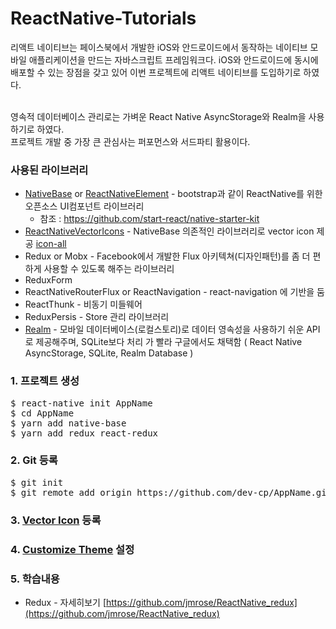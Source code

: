 # ReactNative-Tutorials


리액트 네이티브는 페이스북에서 개발한 iOS와 안드로이드에서 동작하는 네이티브 모바일 애플리케이션을 만드는 
자바스크립트 프레임워크다. iOS와 안드로이드에 동시에 배포할 수 있는 장점을 갖고 있어 이번 프로젝트에 
리액트 네이티브를 도입하기로 하였다.

<br>영속적 데이터베이스 관리로는 가벼운 React Native AsyncStorage와 Realm을 사용하기로 하였다.
<br>프로젝트 개발 중 가장 큰 관심사는 퍼포먼스와 서드파티 활용이다.


### 사용된 라이브러리
+ [NativeBase](https://nativebase.io/) or [ReactNativeElement](https://github.com/react-native-training/react-native-elements) - bootstrap과 같이 ReactNative를 위한 오픈소스 UI컴포넌트 라이브러리
   - 참조 : https://github.com/start-react/native-starter-kit
+ [ReactNativeVectorIcons](https://github.com/oblador/react-native-vector-icons) - NativeBase 의존적인 라이브러리로 vector icon 제공 [icon-all](https://oblador.github.io/react-native-vector-icons/)
+ Redux or Mobx - Facebook에서 개발한 Flux 아키텍쳐(디자인패턴)를 좀 더 편하게 사용할 수 있도록 해주는 라이브러리
+ ReduxForm
+ ReactNativeRouterFlux or ReactNavigation - react-navigation 에 기반을 둠
+ ReactThunk - 비동기 미들웨어
+ ReduxPersis - Store 관리 라이브러리
+ [Realm](https://realm.io/kr/docs/) - 모바일 데이터베이스(로컬스토리)로 데이터 영속성을 사용하기 쉬운 API로 제공해주며, SQLite보다 처리
가 빨라 구글에서도 채택함 ( React Native AsyncStorage, SQLite, Realm Database )


### 1. 프로젝트 생성
<pre>
$ react-native init AppName
$ cd AppName
$ yarn add native-base
$ yarn add redux react-redux
</pre>



### 2. Git 등록
<pre>
$ git init
$ git remote add origin https://github.com/dev-cp/AppName.git
</pre>



### 3. [Vector Icon](https://github.com/oblador/react-native-vector-icons) 등록
### 4. [Customize Theme](https://docs.nativebase.io/Customize.html#theaming-nb-headref) 설정


### 5. 학습내용
+ Redux - 자세히보기 [https://github.com/jmrose/ReactNative_redux](https://github.com/jmrose/ReactNative_redux)
